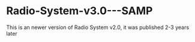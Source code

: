 # Radio-System-v3.0---SAMP
This is an newer version of Radio System v2.0, it was published 2-3 years later
